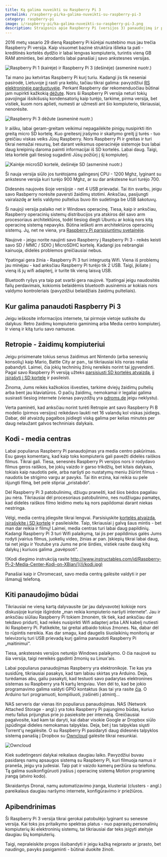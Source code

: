 ```yaml
---
title: Ką galima nuveikti su Raspberry Pi 3
permalink: /raspberry-pi/ka-galima-nuveikti-su-raspberry-pi-3
category: raspberry-pi
image: i/raspberry-pi/ka-galima-nuveikti-su-raspberry-pi-3.png
description: Straipsnis apie Raspberry Pi (versijos 3) panaudojimą ir praktinį pritaikymą.
---
```


2016 metų vasario 29 dieną Raspberry Pi kūrėjai nustebino mus jau trečia Raspberry Pi versija. Kaip visuomet bazinė struktūra išlieka ta pati - kreditinės kortelės dydžio ir labai lengvas kompiuteris, turintis vieną GB RAM atminties, bei atrodantis labai panašiai į savo ankstesnes versijas.

![Raspberry Pi 1 (kairėje) ir Raspberry Pi 3 (dešinėje) (asmeninė nuotr.)](/i/raspberry_pi_1_ir_3.png)

Tai mano jau ketvirtas Raspberry Pi kurį turiu. Kadangi jis tik neseniai pasirodė, Lietuvoje jį rasti yra keblu, tačiau tikrai galima: pavyzdžiui [RS elektroninėje parduotuvėje](http://lt.rsdelivers.com/product/raspberry-pi/raspberry-pi-3/raspberry-pi-model-3-b-sbc/8968660.aspx). Perkant Raspberry dar rekomenduočiau būtinai jam nupirkti kažkokią [dėžutę](http://lt.rsdelivers.com/product/raspberry-pi/tzt-241-aaa-01/official-pi-3-red-white-case/9098132.aspx). Nors ši Raspberry Pi versija neturi tokių pavojingai išsikišusių kondensatorių kaip turėjo, tarkime, pirma versija, bet vistiek, kuom nors aplieti, numesti ar užmesti ant šio kompiuterio, tikriausiai, nenorėsite.

![Raspberry Pi 3 dėžute (asmeninė nuotr.)](/i/raspberri_pi_3_dezute.png)

Ir aišku, labai geram-greitam veikimui nepagailėkite pinigų nusipirkti itin greitą micro SD kortelę. Kuo greitesnį įrašymo ir skaitymo greitį jį turės - tuo greičiau viskas veiks Jūsų Raspberry. Nors Raspberry Pi ir greitas ir turi tikrai nemažai resursų, bet darant veiksmus operacinėje sistemoje bus labai daug kreipinių daroma paimti informacijai iš SD kortelės. Labai daug. Taigi, lėta kortelė gali tiesiog sugadinti Jūsų požiūrį į šį kompiuterį.

![Kairėje microSD kortelė, dešinėje SD (asmeninė nuotr.)](/i/sd_korteles.png)

Ši nauja versija siūlo jos turėtojams galingesnį CPU - 1200 Mghz, lyginant su ankstesne versija kuri turėjo 900 Mghz, ar su dar ankstesne kuri turėjo 700.

Didesnės naujovės šioje versijoje - net 4 USB prievadai. Tai itin svarbu, jeigu savo Rasbperry norėsite paversti žaidimų stotimi. Anksčiau, pasijungti vairalazdę ar kelis valdymo pultelius buvo itin sudėtinga be USB šakotuvų.

Ši naujoji versija palaiko net ir Windows operacinę. Tiesa, kaip ir anksčiau, Raspberry operacinių sistemų distribucijos yra atskiros dėl savo arm procesoriaus architektūros, todėl tiesiog diegti Ubuntu ar kokią nors kitą operacinę sistemą nepavyks. Būtina ieškoti arm architektūros operacinių sistemų. Jų, net ne viena, yra [Raspberry Pi parsisiuntimų svetainėje](https://www.raspberrypi.org/downloads/).

Naujovė - jeigu norite naujinti savo Raspberry į Raspberry Pi 3 - reikės keisti savo SD / MMC / SDIO į MicroSDHC kortelę. Kadangi jos nebrangiai kainuoja, didelės problemos greičiausiai nebus.

Ypatingai gera žinia - Raspberry Pi 3 turi integruotą Wifi. Viena iš problemų jau minėjau - kad anksčiau Raspberry Pi turėjo tik 2 USB. Taigi, įkišate į vieną iš jų wifi adapterį, ir turite tik vieną laisvą USB.

Bluetooth ryšys yra taip pat svarbi gera naujovė. Ypatingai jeigu naudositės failų perdavimais, kokiomis belaidėmis bluetooth ausinėmis ar kokiais nors valdymo kontroleriais (pavyzdžiui belaidžiais žaidimų pulteliais).

Kur galima panaudoti Raspberry Pi 3
-----------------------------------

Jeigu ieškosite informacijos internete, tai pirmoje vietoje sutiksite du dalykus: Retro žaidimų kompiuterio gaminimą arba Media centro kompiuterį. Ir vieną ir kitą turiu savo namuose.

Retropie - žaidimų kompiuteriui
-------------------------------

Jeigu prisimenate tokius senus žaidimus ant Nintendo (arba senesnių konsolių) kaip Mario, Battle City ar pan., tai tikriausiai kils noras realiai pabandyti. Laimei, čia jokių techninių žinių nereikės norint tai įgyvendinti. Pagal savo Raspberry Pi versiją užteks [parsisiųsti SD kortelės atvaizdą](http://blog.petrockblock.com/retropie/retropie-downloads/), jį [įsirašyti į SD kortelę](https://www.raspberrypi.org/documentation/installation/installing-images/) ir pasileisti.

Žinoma, Jums reikės kažkokios išvesties, tarkime dviejų žaidimų pultelių arba bent jau klaviatūros. O pačių žaidimų, nemokamai ir legaliai galima susirasti tiesiog internete (vienas pavyzdžių yra [pdroms.de](http://pdroms.de/) jeigu neklystu).

Verta paminėti, kad anksčiau norint turėti Retropie ant savo Raspberry Pi B modelio (pirmos versijos) reikėdavo laukti net 16 valandų kol viskas įsidiegs. Dabar, dėl atvaizdų pagalbos įsidiegti viską galima per kelias minutes per daug nelaužant galvos techniniais dalykais.

Kodi - media centras
--------------------

Labai populiarus Raspberry Pi panaudojimas yra media centro pakūrimas. Esu gavęs komentarų, kad kaip toks kompiuteris gali pavežti didelės raiškos filmus. Tikrai gali. Tiesa, senesnės Raspberry Pi versijos nors ir rodydavo filmus geros raiškos, be jokių vaizdo ir garso trikdžių, bet kitais dalykais, tokiais kaip naudotis pele, arba naršyti po nustatymų meniu žiūrint filmus - naudotis be strigimo vargu ar pavyks. Tai itin erzina, kai reikia su pele išjungti filmą, bet pelė stipriai „pristabdo“.

Dėl Raspberry Pi 3 patobulinimų, džiugu pranešti, kad šios bėdos pagaliau jau nėra. Tikriausiai dėl procesoriaus patobulinimo, nes nudžiugau pamatęs, kad didelės raiškos filmo leidimo metu ką nors papildomai darant niekas nestringa.

Vėlgi, media centrą įdiegsite tikrai lengvai. Parsisiųskite [kortelės atvaizdą](https://kodi.tv/download/), [įsirašykite į SD kortelę](https://www.raspberrypi.org/documentation/installation/installing-images/) ir pasileiskite. Taip, tikriausiai į galvą šaus mintis - bet man dar reikia ir filmų! Laimei, media centras turi labai daug papildinių. Kadangi Raspberry Pi 3 turi Wifi palaikymą, tai jis per papildinius galės Jums rodyti įvairius filmus, juokelių video, žinias ar pan. Įskiepių tikrai labai daug, tai net jeigu ir Youtube yra Jums ne prie širdies, vistiek rasite daug kitų dalykų į kuriuos galima „pavėpsoti“.

![Kodi diegimo instrukciją rasite http://www.instructables.com/id/Raspberry-Pi-2-Media-Center-Kodi-on-XBian/](/i/kodi.jpg)

Panašiai kaip ir Chromecast, savo media centrą galėsite valdyti ir per išmanųjį telefoną.

Kiti panaudojimo būdai
----------------------

Tikriausiai ne vieną kartą dalyvausite (ar jau dalyvavote) kokioje nors diskusijoje kurioje išgirdote „man reikia kompiuterio naršyti internete“. Jau ir anksčiau siūliau Raspberry Pi tokiem žmonėm, tik tiek, kad anksčiau dar tekdavo pridurti, kad reikės nusipirkti Wifi adapterį arba LAN kabelį nutiesti iki Raspberry Pi. Patikėkite, tai greitai atbaido tokius žmones. Na, dabar dėl to rūpintis nereikia. Kas dar smagu, kad daugelis šiuolaikinių monitorių ar televizorių turi USB prievadą kurį galima panaudoti Raspberry Pi „maitinimui“.

Tiesa, ankstesnės versijos neturėjo Windows palaikymo. O čia naujovė su šia versija, taigi nereikės gąsdinti žmonių su Linux'ais.

Labai populiarus panaudojimas Raspberry yra elektronikoje. Tie kas yra susidūrę, tikriausiai pasakys, kad tam labiau skirtas yra Arduino. Deja, turėdamas abu, galiu pasakyti, kad testuoti savo padarytas elektronines sistemas su Raspberry yra N kartų lengviau. Vien dėl to, kad be jokio programavimo galima valdyti GPIO kontaktus (kas tai yra rasite [čia](https://www.raspberrypi.org/documentation/usage/gpio/). O Arduino turi programuoti, kompiliuoti, įrašinėti į atmintį...

NAS serveris dar vienas itin populiarus panaudojimas. NAS (Network Attached Storage - angl.) yra toks Raspberry Pi pajungimo būdas, kuriuo metu failus prijungtus prie jo pasieksite per internetą. Greičiausiai pagalvosite, kad kam tai daryti, kai dabar visokie Google ar Dropbox siūlo įspūdingai dideles nemokamas talpyklas. Deja, bet į tas talpyklas siųsti Torrent'ų negalėsite. O su Raspberry Pi pasidaryti daug didesnės talpyklos sistemą panašią į Dropbox su [Owncloud](https://owncloud.org/) galėsite tikrai nesunkiai.

![Owncloud](https://trello-attachments.s3.amazonaws.com/56e00142190ccbd2f2ad385d/828x519/720ff33cff3796a1796ba4861d4330c1/owncloud.png)

Kiek sudetingesni dalykai reikalaus daugiau laiko. Pavyzdžiui buvau pasidaręs namų apsaugos sistemą su Raspberry Pi, kuri filmuoja namus ir praneša, jeigu yra judesiai. Taip pat ir vaizdo kamerų peržiūra su telefonu. Tą galima susikonfigūruoti įrašius į operacinę sistemą Motion programinę įrangą (atviro kodo).

Skraidantys Dronai, namų automatizavimo įranga, klusteriai (clusters - angl.) pareikalaus daugiau naršymo internete, konfigūravimo ir priežiūros.

Apibendrinimas
--------------

Ši Raspberry Pi 3 versija tikrai gerokai patobulėjo lyginant su senesne versija. Kai toks jos pritaikymo spektras platus - nuo paprastų personalinių kompiuterių iki elektroninių sistemų, tai tikriausiai dar teks įsigyti ateityje daugiau šių kompiuterių.

Taigi, nepraleiskite progos išsibandyti ir jeigu kažką neįprasto ar įprasto, bet naudingo, pavyks pasigaminti - būtinai duokite žinoti.
